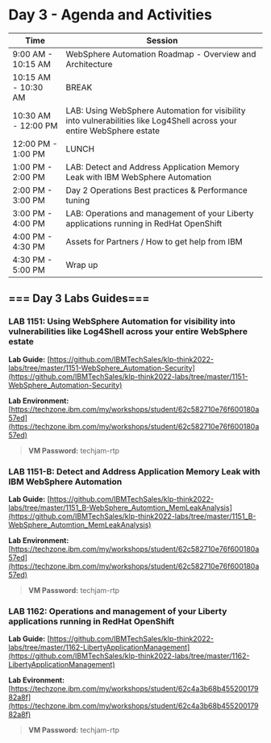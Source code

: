 # Day 3 - Agenda and Activities


Time | Session 
--------------|----------
9:00 AM - 10:15 AM | WebSphere Automation Roadmap - Overview and Architecture
10:15 AM  - 10:30 AM  | BREAK
10:30 AM  - 12:00 PM | LAB: Using WebSphere Automation for visibility into vulnerabilities like Log4Shell across your entire WebSphere estate
12:00 PM - 1:00 PM | LUNCH
1:00 PM - 2:00 PM | LAB: Detect and Address Application Memory Leak with IBM WebSphere Automation
2:00 PM - 3:00 PM | Day 2 Operations Best practices & Performance tuning 
3:00 PM - 4:00 PM | LAB: Operations and management of your Liberty applications running in RedHat OpenShift
4:00 PM - 4:30 PM | Assets for Partners / How to get help from IBM
4:30 PM - 5:00 PM | Wrap up


## === Day 3 Labs Guides===


### LAB 1151: Using WebSphere Automation for visibility into vulnerabilities like Log4Shell across your entire WebSphere estate

  **Lab Guide:**  [https://github.com/IBMTechSales/klp-think2022-labs/tree/master/1151-WebSphere_Automation-Security](https://github.com/IBMTechSales/klp-think2022-labs/tree/master/1151-WebSphere_Automation-Security) 

  **Lab Environment:**  [https://techzone.ibm.com/my/workshops/student/62c582710e76f600180a57ed](https://techzone.ibm.com/my/workshops/student/62c582710e76f600180a57ed)
  
  > **VM Password:** techjam-rtp



### LAB 1151-B: Detect and Address Application Memory Leak with IBM WebSphere Automation

  **Lab Guide:**  [https://github.com/IBMTechSales/klp-think2022-labs/tree/master/1151_B-WebSphere_Automtion_MemLeakAnalysis](https://github.com/IBMTechSales/klp-think2022-labs/tree/master/1151_B-WebSphere_Automtion_MemLeakAnalysis) 

  **Lab Environment:** [https://techzone.ibm.com/my/workshops/student/62c582710e76f600180a57ed](https://techzone.ibm.com/my/workshops/student/62c582710e76f600180a57ed)
  
  > **VM Password:** techjam-rtp


### LAB 1162: Operations and management of your Liberty applications running in RedHat OpenShift

  **Lab Guide:**  [https://github.com/IBMTechSales/klp-think2022-labs/tree/master/1162-LibertyApplicationManagement](https://github.com/IBMTechSales/klp-think2022-labs/tree/master/1162-LibertyApplicationManagement)
  
  **Lab Evironment:**  [https://techzone.ibm.com/my/workshops/student/62c4a3b68b45520017982a8f](https://techzone.ibm.com/my/workshops/student/62c4a3b68b45520017982a8f)
    
  > **VM Password:** techjam-rtp
  


